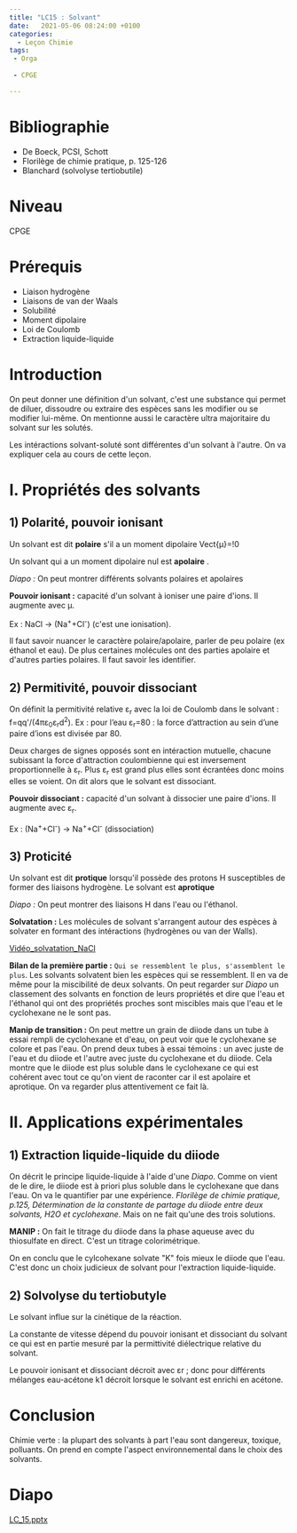 ```yaml
---
title: "LC15 : Solvant"
date:   2021-05-06 08:24:00 +0100
categories:
  - Leçon Chimie
tags:
 - Orga
 
 - CPGE

---
```

# Bibliographie
* De Boeck, PCSI, Schott
* Florilège de chimie pratique, p. 125-126
* Blanchard (solvolyse tertiobutile)

# Niveau
CPGE

# Prérequis
* Liaison hydrogène
* Liaisons de van der Waals
* Solubilité
* Moment dipolaire
* Loi de Coulomb
* Extraction liquide-liquide

# Introduction
On peut donner une définition d'un solvant, c'est une substance qui permet de diluer, dissoudre ou extraire des espèces sans les modifier ou se modifier lui-même. On mentionne aussi le caractère ultra majoritaire du solvant sur les solutés. 

Les intéractions solvant-soluté sont différentes d'un solvant à l'autre. On va expliquer cela au cours de cette leçon.

# I. Propriétés des solvants
## 1) Polarité, pouvoir ionisant

Un solvant est dit **polaire** s'il a un moment dipolaire Vect{&mu;}=!0

Un solvant qui a un moment dipolaire nul est **apolaire** .

*Diapo :* On peut montrer différents solvants polaires et apolaires

**Pouvoir ionisant :** capacité d'un solvant à ioniser une paire d'ions. Il augmente avec &mu;.

Ex : NaCl -> (Na<sup>+</sup>+Cl<sup>-</sup>) (c'est une ionisation).

Il faut savoir nuancer le caractère polaire/apolaire, parler de peu polaire (ex éthanol et eau). De plus certaines molécules ont des parties apolaire et d'autres parties polaires. Il faut savoir les identifier.

## 2) Permitivité, pouvoir dissociant
On définit la permitivité relative &epsilon;<sub>r</sub> avec la loi de Coulomb dans le solvant : f=qq'/(4&pi;&epsilon;<sub>0</sub>&epsilon;<sub>r</sub>d<sup>2</sup>).
Ex : pour l’eau  &epsilon;<sub>r</sub>=80 : la force d’attraction au sein d’une paire d’ions est divisée par 80.

Deux charges de signes opposés sont en intéraction mutuelle, chacune subissant la force d'attraction coulombienne qui est inversement proportionnelle à &epsilon;<sub>r</sub>. Plus &epsilon;<sub>r</sub> est grand plus elles sont écrantées donc moins elles se voient. On dit alors que le solvant est dissociant.

**Pouvoir dissociant :** capacité d'un solvant à dissocier une paire d'ions. Il augmente avec  &epsilon;<sub>r</sub>. 

Ex : (Na<sup>+</sup>+Cl<sup>-</sup>) -> Na<sup>+</sup>+Cl<sup>-</sup> (dissociation)

## 3) Proticité
Un solvant est dit **protique** lorsqu'il possède des protons H susceptibles de former des liaisons hydrogène. Le solvant est **aprotique**

*Diapo :* On peut montrer des liaisons H dans l'eau ou l'éthanol.

**Solvatation :** Les molécules de solvant s'arrangent autour des espèces à solvater en formant des intéractions (hydrogènes ou van der Walls).

[Vidéo_solvatation_NaCl](https://www.youtube.com/watch?v=R4RkKvyf-dg)

**Bilan de la première partie :** `Qui se ressemblent le plus, s'assemblent le plus`. Les solvants solvatent bien les espèces qui se ressemblent. Il en va de même pour la miscibilité de deux solvants. On peut regarder sur *Diapo* un classement des solvants en fonction de leurs propriétés et dire que l'eau et l'éthanol qui ont des propriétés proches sont miscibles mais que l'eau et le cyclohexane ne le sont pas.

**Manip de transition :** On peut mettre un grain de diiode dans un tube à essai rempli de cyclohexane et d'eau, on peut voir que le cyclohexane se colore et pas l'eau. On prend deux tubes à essai témoins : un avec juste de l'eau et du diiode et l'autre avec juste du cyclohexane et du diiode. Cela montre que le diiode est plus soluble dans le cyclohexane ce qui est cohérent avec tout ce qu'on vient de raconter car il est apolaire et aprotique. On va regarder plus attentivement ce fait là.

# II. Applications expérimentales
## 1) Extraction liquide-liquide du diiode
On décrit le principe liquide-liquide à l'aide d'une *Diapo*. Comme on vient de le dire, le diiode est à priori plus soluble dans le cyclohexane que dans l'eau. On va le quantifier par une expérience. *Florilège de chimie pratique, p.125, Détermination de la constante de partage du diiode entre deux solvants, H2O et cyclohexane*. Mais on ne fait qu'une des trois solutions.

**MANIP :** On fait le titrage du diiode dans la phase aqueuse avec du thiosulfate en direct. C'est un titrage colorimétrique.

On en conclu que le cylcohexane solvate "K" fois mieux le diiode que l'eau. C'est donc un choix judicieux de solvant pour l'extraction liquide-liquide.

## 2) Solvolyse du tertiobutyle

Le solvant influe sur la cinétique de la réaction.

La constante de vitesse dépend du pouvoir ionisant et dissociant du solvant ce qui est en partie mesuré par la permittivité diélectrique relative du solvant.

Le pouvoir ionisant et dissociant décroit avec &epsilon;r ; donc pour différents mélanges eau-acétone k1 décroit lorsque le solvant est enrichi en acétone.

# Conclusion
Chimie verte : la plupart des solvants à part l'eau sont dangereux, toxique, polluants. On prend en compte l'aspect environnemental dans le choix des solvants.

# Diapo 
[LC_15.pptx](https://github.com/Didinette/Didinette.github.io/files/6644245/LC_15.pptx)
